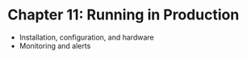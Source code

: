# Chapter 11: Running in Production #

* Installation, configuration, and hardware
* Monitoring and alerts